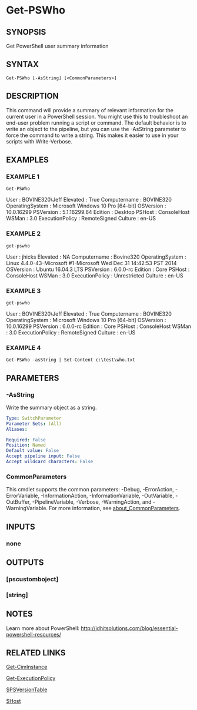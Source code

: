 ﻿---
external help file: PoshFunctions-help.xml
Module Name: poshfunctions
online version:
schema: 2.0.0
---

# Get-PSWho

## SYNOPSIS
Get PowerShell user summary information

## SYNTAX

```
Get-PSWho [-AsString] [<CommonParameters>]
```

## DESCRIPTION
This command will provide a summary of relevant information for the current user in a PowerShell session.
You might use this to troubleshoot an end-user
problem running a script or command.
The default behavior is to write an object to the pipeline, but you can use the -AsString parameter to force the
command to write a string.
This makes it easier to use in your scripts with Write-Verbose.

## EXAMPLES

### EXAMPLE 1
```
Get-PSWho
```

User            : BOVINE320\Jeff
Elevated        : True
Computername    : BOVINE320
OperatingSystem : Microsoft Windows 10 Pro \[64-bit\]
OSVersion       : 10.0.16299
PSVersion       : 5.1.16299.64
Edition         : Desktop
PSHost          : ConsoleHost
WSMan           : 3.0
ExecutionPolicy : RemoteSigned
Culture         : en-US

### EXAMPLE 2
```
get-pswho
```

User            : jhicks
Elevated        : NA
Computername    : Bovine320
OperatingSystem : Linux 4.4.0-43-Microsoft #1-Microsoft Wed Dec 31 14:42:53 PST 2014
OSVersion       : Ubuntu 16.04.3 LTS
PSVersion       : 6.0.0-rc
Edition         : Core
PSHost          : ConsoleHost
WSMan           : 3.0
ExecutionPolicy : Unrestricted
Culture         : en-US

### EXAMPLE 3
```
get-pswho
```

User            : BOVINE320\Jeff
Elevated        : True
Computername    : BOVINE320
OperatingSystem : Microsoft Windows 10 Pro \[64-bit\]
OSVersion       : 10.0.16299
PSVersion       : 6.0.0-rc
Edition         : Core
PSHost          : ConsoleHost
WSMan           : 3.0
ExecutionPolicy : RemoteSigned
Culture         : en-US

### EXAMPLE 4
```
Get-PSWho -asString | Set-Content c:\test\who.txt
```

## PARAMETERS

### -AsString
Write the summary object as a string.

```yaml
Type: SwitchParameter
Parameter Sets: (All)
Aliases:

Required: False
Position: Named
Default value: False
Accept pipeline input: False
Accept wildcard characters: False
```

### CommonParameters
This cmdlet supports the common parameters: -Debug, -ErrorAction, -ErrorVariable, -InformationAction, -InformationVariable, -OutVariable, -OutBuffer, -PipelineVariable, -Verbose, -WarningAction, and -WarningVariable. For more information, see [about_CommonParameters](http://go.microsoft.com/fwlink/?LinkID=113216).

## INPUTS

### none
## OUTPUTS

### [pscustomboject]
### [string]
## NOTES
Learn more about PowerShell: http://jdhitsolutions.com/blog/essential-powershell-resources/

## RELATED LINKS

[Get-CimInstance]()

[Get-ExecutionPolicy]()

[$PSVersionTable]()

[$Host]()

